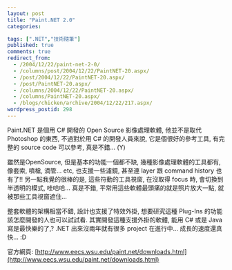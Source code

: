 ```yaml
---
layout: post
title: "Paint.NET 2.0"
categories:

tags: [".NET","技術隨筆"]
published: true
comments: true
redirect_from:
  - /2004/12/22/paint-net-2-0/
  - /columns/post/2004/12/22/PaintNET-20.aspx/
  - /post/2004/12/22/PaintNET-20.aspx/
  - /post/PaintNET-20.aspx/
  - /columns/2004/12/22/PaintNET-20.aspx/
  - /columns/PaintNET-20.aspx/
  - /blogs/chicken/archive/2004/12/22/217.aspx/
wordpress_postid: 298
---
```


Paint.NET 是個用 C# 開發的 Open Source 影像處理軟體, 他並不是取代 Photoshop 的東西, 不過對於用 C# 的開發人員來說, 它是個很好的參考工具, 有完整的 source code 可以參考, 真是不錯... (Y) 

雖然是OpenSource, 但是基本的功能一個都不缺, 幾種影像處理軟體的工具都有, 像套索, 噴槍, 滴管... etc, 也支援一些濾鏡, 甚至連 layer 跟 command history 也有了!! 另一點我覺的很棒的是, 這些符動的工具視窗, 在沒取得 focus 時, 會切換到半透明的模式, 哇哈哈... 真是不錯, 平常用這些軟體最頭痛的就是照片放大一點, 就被那些工具視窗遮住...

整套軟體的架構相當不錯, 設計也支援了特效外掛, 想要研究這種 Plug-Ins 的功能該怎麼開發的人也可以試試看. 其實開發這種支援外掛的軟體, 能用 C# 或是 Java 寫是最快樂的了,? .NET 出來沒兩年就有很多 project 在進行中... 成長的速度還真快... :D

官方網頁: [http://www.eecs.wsu.edu/paint.net/downloads.html](http://www.eecs.wsu.edu/paint.net/downloads.html)
